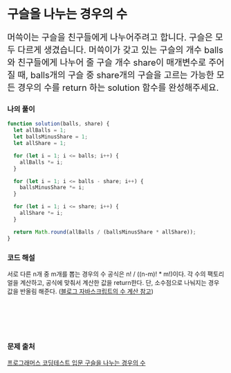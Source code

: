# 구슬을 나누는 경우의 수

<p style='font-size: 20px'>
머쓱이는 구슬을 친구들에게 나누어주려고 합니다. 구슬은 모두 다르게 생겼습니다. 머쓱이가 갖고 있는 구슬의 개수 balls와 친구들에게 나누어 줄 구슬 개수 share이 매개변수로 주어질 때, balls개의 구슬 중 share개의 구슬을 고르는 가능한 모든 경우의 수를 return 하는 solution 함수를 완성해주세요.
</p>

### 나의 풀이

```javascript
function solution(balls, share) {
  let allBalls = 1;
  let ballsMinusShare = 1;
  let allShare = 1;

  for (let i = 1; i <= balls; i++) {
    allBalls *= i;
  }

  for (let i = 1; i <= balls - share; i++) {
    ballsMinusShare *= i;
  }

  for (let i = 1; i <= share; i++) {
    allShare *= i;
  }

  return Math.round(allBalls / (ballsMinusShare * allShare));
}
```

### 코드 해설

서로 다른 n개 중 m개를 뽑는 경우의 수 공식은 n! / ((n-m)! \* m!)이다.
각 수의 팩토리얼을 계산하고, 공식에 맞춰서 계산한 값을 return한다.
단, 소수점으로 나눠지는 경우 값을 반올림 해준다. (<a href="https://joooing.tistory.com/entry/Javascript-%EC%86%8C%EC%88%98%EC%A0%90floating-point-%EA%B3%84%EC%82%B0-%EC%98%A4%EB%A5%98">블로그 자바스크립트의 수 계산 참고</a>)

<br />
<br />
<br />
<br />

### 문제 출처

<a href='https://school.programmers.co.kr/learn/courses/30/lessons/120840'>프로그래머스 코딩테스트 입문 구슬을 나누는 경우의 수</a>
